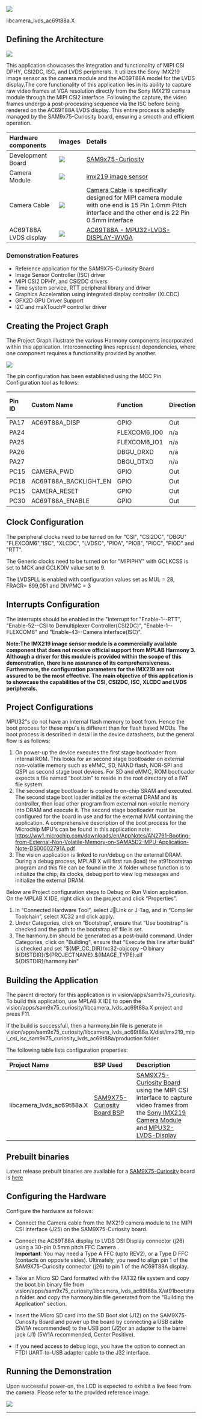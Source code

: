 
![](../../../images/mh.png)

libcamera_lvds_ac69t88a.X

Defining the Architecture
-------------------------
![](../../../images/achitecture_diagrams_vision_sam9x75_curiosity.jpg)

This application showcases the integration and functionality of MIPI CSI DPHY, CSI2DC, ISC, and LVDS peripherals. It utilizes the Sony IMX219 image sensor as the camera module and the AC69T88A model for the LVDS display.The core functionality of this application lies in its ability to capture raw video frames at VGA resolution directly from the Sony IMX219 camera module through the MIPI CSI2 interface. Following the capture, the video frames undergo a post-processing sequence via the ISC before being rendered on the AC69T88A LVDS display. This entire process is adeptly managed by the SAM9x75-Curiosity board, ensuring a smooth and efficient operation.

|Hardware components|Images|Details|
|:-------------------|:------------------|:------------------|
| Development Board | ![](../../../images/sam9x75-Curiosity_EV31H43A.jpg) | [SAM9x75-Curiosity](https://www.microchip.com/en-us/development-tool/EV31H43A)|
| Camera Module | ![](../../../images/imx219.png) | [imx219 image sensor](https://www.raspberrypi.com/products/camera-module-v2/) |
| Camera  Cable | ![](../../../images/ribbon_cable_uc_376.jpg) | [Camera  Cable](https://a.co/d/do5Gegh) is specifically designed for MIPI camera module with one end is 15 Pin 1.0mm Pitch interface and the other end is 22 Pin 0.5mm interface|
| AC69T88A LVDS display | ![](../../../images/ac69t88a_lvds_display.jpg) | [AC69T88A - MPU32-LVDS-DISPLAY-WVGA](https://www.microchipdirect.com/dev-tools/AC69T88A?allDevTools=true)|


### Demonstration Features

-   Reference application for the SAM9X75-Curiosity Board
-   Image Sensor Controller (ISC) driver
-   MIPI CSI2 DPHY, and CSI2DC drivers 
-   Time system service, RTT peripheral library and driver
-   Graphics Acceleration using integrated display controller (XLCDC)
-   GFX2D GPU Driver Support
-   I2C and maXTouch® controller driver

Creating the Project Graph
--------------------------
The Project Graph illustrate the various Harmony components incorporated within this application. Interconnecting lines represent dependencies, where one component requires a functionality provided by another.

![](../../../images/project_graph_sam9x75_curiosity_imx219_lvds.jpg)

The pin configuration has been established using the MCC Pin Configuration tool as follows:


|Pin ID|Custom Name|Function|Direction|Latch|Open Drain|PIO Interrupt|Pull Up|Pull Down|Glitch/Debounce Filter|Slew Rate Control|Drive Strength
|:-----------|:-------|:----------|:----------|:----------|:----------|:-----------|:-------|:----------|:----------|:----------|:----------|
|PA17|AC69T88A_DISP|GPIO|Out|High|No|Disabled|No|No|Disabled|No|Low|
|PA24||FLEXCOM6_IO0|n/a|n/a|Yes|Disabled|No|No|Disabled|No|Low|
|PA25||FLEXCOM6_IO1|n/a|n/a|No|Disabled|No|No|Disabled|No|Low|
|PA26||DBGU_DRXD|n/a|n/a|No|Disabled|No|No|Disabled|No|Low|
|PA27||DBGU_DTXD|n/a|n/a|No|Disabled|No|No|Disabled|No|Low|
|PC15|CAMERA_PWD|GPIO|Out|Low|No|Disabled|No|No|Disabled|No|Low|
|PC18|AC69T88A_BACKLIGHT_EN|GPIO|Out|High|No|Disabled|No|No|Disabled|No|Low|
|PC15|CAMERA_RESET|GPIO|Out|Low|No|Disabled|No|No|Disabled|No|Low|
|PC30|AC69T88A_ENABLE|GPIO|Out|High|No|Disabled|No|No|Disabled|No|Low|

Clock Configuration
--------------------------
The peripheral clocks need to be turned on for "CSI", "CSI2DC", "DBGU" "FLEXCOM6","ISC", "XLCDC", "LVDSC", "PIOA", "PIOB", "PIOC", "PIOD" and "RTT".

The Generic clocks need to be turned on for "MIPIPHY" with GCLKCSS is set to MCK and GCLKDIV value set to 9.

The LVDSPLL is enabled with configuration values set as MUL = 28, FRACR= 699,051 and DIVPMC = 3

Interrupts Configuration
--------------------------
The interrupts should be enabled in the "Interrupt for "Enable-1--RTT", "Enable-52--CSI to Demultiplexer Controller(CSI2DC)", "Enable-1--FLEXCOM6" and "Enable-43--Camera interface(ISC)".

<b>Note:The IMX219 image sensor module is a commercially available component that does not receive official support from MPLAB Harmony 3. Although a driver for this module is provided within the scope of this demonstration, there is no assurance of its comprehensiveness. Furthermore, the configuration parameters for the IMX219 are not assured to be the most effective. The main objective of this application is to showcase the capabilities of the CSI, CSI2DC, ISC, XLCDC and LVDS peripherals. </b>

Project Configurations
---------------------
MPU32"s do not have an internal flash memory to boot from. Hence the boot process for these mpu's is different 
than for flash based MCUs. The boot process is described in detail in the device datasheets, but the general flow is as 
follows:
1. On power-up the device executes the first stage bootloader from internal ROM. This looks for an second stage bootloader
on external non-volatile memory such as eMMC, SD, NAND flash, NOR-SPI and QSPI as second stage boot devices. For SD and eMMC,
ROM bootloader expects a file named “boot.bin” to reside in the root directory of a FAT file system.
2. The second stage bootloader is copied to on-chip SRAM and executed. The second stage boot loader initialize the external
DRAM and its controller, then load other program from external non-volatile memory into DRAM and execute it. The second stage
bootloader must be configured for the board in use and for the external NVM containing the application.
A comprehensive description of the boot process for the Microchip MPU's can be found in this application note: 
https://ww1.microchip.com/downloads/en/AppNotes/AN2791-Booting-from-External-Non-Volatile-Memory-on-SAMA5D2-MPU-Application-Note-DS00002791A.pdf
3. The vision application is linked to run/debug on the external DRAM. During a debug process, MPLAB X will first run (load) the at91bootstrap program and this file can be found in the <project>.X folder whose function is to initialize the chip, its clocks, debug port to view log messages and initialize the external DRAM.

Below are Project configuration steps to Debug or Run Vision application.
On the MPLAB X IDE, right click on the project and click “Properties”.
1. In “Connected Hardware Tool”, select JLink or J-Tag, and in “Compiler Toolchain”, select XC32 and click apply.
2. Under Categories, click on “Bootstrap”, ensure that “Use bootstrap” is checked and the path to the bootstrap.elf file is set. 
3. The harmony.bin should be generated as a post-build command. Under Categories, click on "Building", ensure that "Execute this line after build" is checked and set "\$\{MP_CC_DIR\}/xc32-objcopy -O binary \$\{DISTDIR\}\/\$\{PROJECTNAME\}.\$\{IMAGE_TYPE\}.elf \$\{DISTDIR\}\/harmony.bin"


Building the Application
------------------------

The parent directory for this application is in vision/apps/sam9x75_curiosity. To build this application, use MPLAB X IDE to open the vision/apps/sam9x75_curiosity/libcamera_lvds_ac69t88a.X project and press F11.

If the build is successfull, then a harmony.bin file is generate in vision/apps/sam9x75_curiosity/libcamera_lvds_ac69t88a.X/dist/imx219_mipi_csi_isc_sam9x75_curiosity_lvds_ac69t88a/production folder.

The following table lists configuration properties:

|Project Name|BSP Used|Description|
|:-----------|:-------|:----------|
|libcamera_lvds_ac69t88a.X|[SAM9X75-Curiosity Board BSP](https://www.microchip.com/en-us/development-tool/EV31H43A) |[SAM9X75-Curiosity Board](https://www.microchip.com/en-us/development-tool/EV31H43A) using the MIPI CSI interface to capture video frames from the [Sony IMX219 Camera Module](https://www.raspberrypi.com/products/camera-module-v2/) and [MPU32-LVDS-Display](https://www.microchipdirect.com/dev-tools/AC69T88A?allDevTools=true)|

Prebuilt binaries 
-------------------------
Latest release prebuilt binaries are available for a [SAM9X75-Curiosity](https://www.microchip.com/en-us/development-tool/EV31H43A) board is [here](https://microchiptechnology-my.sharepoint.com/:u:/g/personal/sandeepsheriker_mallikarjun_microchip_com/Ea5PJCWkOixBggEgKKYaTCoBdMlPnEted7Xd18cdJCaBZQ?e=XRoIrE)


Configuring the Hardware
------------------------

Configure the hardware as follows:

-	Connect the Camera  cable from the IMX219 camera module to the MIPI CSI Interface (J25) on the SAM9X75-Curiosity board.

-	Connect the AC69T88A display to LVDS DSI Display connector (j26) using a 30-pin 0.5mm pitch FFC Camera . <br/> **Important**: You may need a Type A FFC (upto REV2), or a Type D FFC (contacts on opposite sides). Ultimately, you need to align pin 1 of the SAM9X75-Curiosity connector (j26) to pin 1 of the AC69T88A display.

-	Take an Micro SD Card formatted with the FAT32 file system and copy the boot.bin binary file from vision/apps/sam9x75_curiosity/libcamera_lvds_ac69t88a.X/at91bootstrap folder. and copy the harmony.bin file generated from the "Building the Application" section.

-	Insert the Micro SD card into the SD Boot slot (J12) on the SAM9X75-Curiosity Board and power up the board by connecting a USB cable (5V/1A recommended) to the USB port (J2)or an adapter to the barrel jack (J1) (5V/1A recommended, Center Positive).

-	If you need access to debug logs, you have the option to connect an FTDI UART-to-USB adapter cable to the J32 interface.


Running the Demonstration
-------------------------
Upon successful power-on, the LCD is expected to exhibit a live feed from the camera. Please refer to the provided reference image.

![](../../../images/sam9x75-Curiosity_imx219_lvds.jpg)

* * * * *
